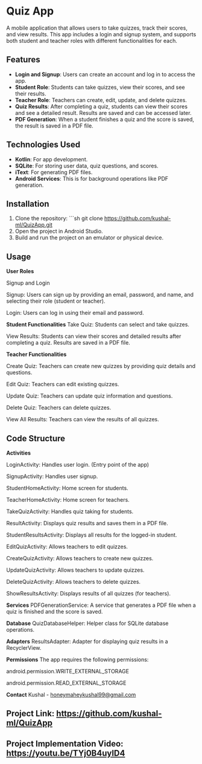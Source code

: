 # Quiz App

A mobile application that allows users to take quizzes, track their scores, and view results. This app includes a login and signup system, and supports both student and teacher roles with different functionalities for each.

## Features

- **Login and Signup**: Users can create an account and log in to access the app.
- **Student Role**: Students can take quizzes, view their scores, and see their results.
- **Teacher Role**: Teachers can create, edit, update, and delete quizzes.
- **Quiz Results**: After completing a quiz, students can view their scores and see a detailed result. Results are saved and can be accessed later.
- **PDF Generation**: When a student finishes a quiz and the score is saved, the result is saved in a PDF file.

## Technologies Used

- **Kotlin**: For app development.
- **SQLite**: For storing user data, quiz questions, and scores.
- **iText**: For generating PDF files.
- **Android Services**: This is for background operations like PDF generation.

## Installation

1. Clone the repository: ```sh git clone https://github.com/kushal-ml/QuizApp.git
2. Open the project in Android Studio.
3. Build and run the project on an emulator or physical device.


## Usage

**User Roles**

Signup and Login

Signup: Users can sign up by providing an email, password, and name, and selecting their role (student or teacher).

Login: Users can log in using their email and password.

**Student Functionalities**
Take Quiz: Students can select and take quizzes.

View Results: Students can view their scores and detailed results after completing a quiz. Results are saved in a PDF file.

**Teacher Functionalities**

Create Quiz: Teachers can create new quizzes by providing quiz details and questions.

Edit Quiz: Teachers can edit existing quizzes.

Update Quiz: Teachers can update quiz information and questions.

Delete Quiz: Teachers can delete quizzes.

View All Results: Teachers can view the results of all quizzes.


## Code Structure

**Activities**

LoginActivity: Handles user login. (Entry point of the app)

SignupActivity: Handles user signup.

StudentHomeActivity: Home screen for students.

TeacherHomeActivity: Home screen for teachers.

TakeQuizActivity: Handles quiz taking for students.

ResultActivity: Displays quiz results and saves them in a PDF file.

StudentResultsActivity: Displays all results for the logged-in student.

EditQuizActivity: Allows teachers to edit quizzes.

CreateQuizActivity: Allows teachers to create new quizzes.

UpdateQuizActivity: Allows teachers to update quizzes.

DeleteQuizActivity: Allows teachers to delete quizzes.

ShowResultsActivity: Displays results of all quizzes (for teachers).


 
**Services**
PDFGenerationService: A service that generates a PDF file when a quiz is finished and the score is saved.

**Database**
QuizDatabaseHelper: Helper class for SQLite database operations.

**Adapters**
ResultsAdapter: Adapter for displaying quiz results in a RecyclerView.

**Permissions**
The app requires the following permissions:

android.permission.WRITE_EXTERNAL_STORAGE

android.permission.READ_EXTERNAL_STORAGE

**Contact**
Kushal - honeymaheykushal99@gmail.com

## Project Link: https://github.com/kushal-ml/QuizApp
## Project Implementation Video: https://youtu.be/TYj0B4uyID4
